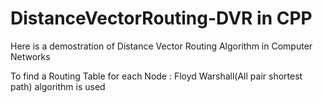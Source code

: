 # DistanceVectorRouting-DVR in CPP

Here is a demostration of Distance Vector Routing Algorithm in Computer Networks

To find a Routing Table for each Node : Floyd Warshall(All pair shortest path) algorithm is used
